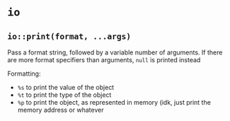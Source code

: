 # `io`

## `io::print(format, ...args)`
Pass a format string, followed by a variable number of arguments. If there are more format specifiers than arguments, `null` is printed instead

Formatting:
- `%s` to print the value of the object
- `%t` to print the type of the object
- `%p` to print the object, as represented in memory (idk, just print the memory address or whatever
